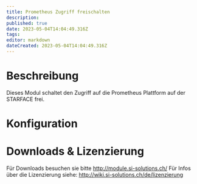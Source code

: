 ```yaml
---
title: Prometheus Zugriff freischalten
description: 
published: true
date: 2023-05-04T14:04:49.316Z
tags: 
editor: markdown
dateCreated: 2023-05-04T14:04:49.316Z
---
```


# Beschreibung
Dieses Modul schaltet den Zugriff auf die Prometheus Plattform auf der STARFACE frei.

# Konfiguration

# Downloads & Lizenzierung
Für Downloads besuchen sie bitte http://module.si-solutions.ch/
Für Infos über die Lizenzierung siehe: http://wiki.si-solutions.ch/de/lizenzierung